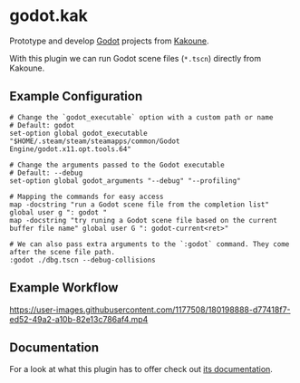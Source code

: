 # godot.kak

Prototype and develop [Godot](//godotengine.org) projects from [Kakoune](//kakoune.org).

With this plugin we can run Godot scene files (`*.tscn`) directly from Kakoune.

## Example Configuration

```kak
# Change the `godot_executable` option with a custom path or name
# Default: godot
set-option global godot_executable "$HOME/.steam/steam/steamapps/common/Godot Engine/godot.x11.opt.tools.64"

# Change the arguments passed to the Godot executable
# Default: --debug
set-option global godot_arguments "--debug" "--profiling"

# Mapping the commands for easy access
map -docstring "run a Godot scene file from the completion list" global user g ": godot "
map -docstring "try runing a Godot scene file based on the current buffer file name" global user G ": godot-current<ret>"

# We can also pass extra arguments to the `:godot` command. They come after the scene file path.
:godot ./dbg.tscn --debug-collisions
```

## Example Workflow

https://user-images.githubusercontent.com/1177508/180198888-d77418f7-ed52-49a2-a10b-82e13c786af4.mp4

## Documentation

For a look at what this plugin has to offer check out [its documentation](godot.kak.asciidoc).

